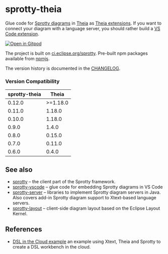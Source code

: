 # sprotty-theia

Glue code for [Sprotty diagrams](https://github.com/eclipse/sprotty) in [Theia](https://theia-ide.org) as [Theia extensions](https://theia-ide.org/docs/authoring_extensions). 
If you want to connect your diagram with a language server, you should rather build a [VS Code extension](https://github.com/eclipse/sprotty-vscode). 


[![Open in Gitpod](https://gitpod.io/button/open-in-gitpod.svg)](https://gitpod.io/#https://github.com/eclipse/sprotty-theia)

The project is built on [ci.eclipse.org/sprotty](https://ci.eclipse.org/sprotty/). Pre-built npm packages available from [npmjs](https://www.npmjs.com/package/sprotty-theia).

The version history is documented in the [CHANGELOG](https://github.com/eclipse/sprotty-theia/blob/master/CHANGELOG.md).

### Version Compatibility

| sprotty-theia | Theia  |
| ------------- | ------ |
| 0.12.0        | >=1.18.0|
| 0.11.0        | 1.18.0 |
| 0.10.0        | 1.18.0 |
| 0.9.0         | 1.4.0  |
| 0.8.0         | 0.15.0 |
| 0.7.0         | 0.11.0 |
| 0.6.0         | 0.4.0  |

## See also

- [sprotty](https://github.com/eclipse/sprotty) &ndash; the client part of the Sprotty framework.
- [sprotty-vscode](https://github.com/eclipse/sprotty-vscode) &ndash; glue code for embedding Sprotty diagrams in VS Code
- [sprotty-server](https://github.com/eclipse/sprotty-server) &ndash; libraries to implement Sprotty diagram servers in Java. Also covers add-in Sprotty diagram support to Xtext-based language servers.
- [sprotty-layout](https://github.com/eclipse/sprotty-layout) &ndash; client-side diagram layout based on the Eclipse Layout Kernel.

## References

- [DSL in the Cloud example](http://github.com/TypeFox/theia-xtext-sprotty-example) an example using Xtext, Theia and Sprotty to create a DSL workbench in the cloud.
